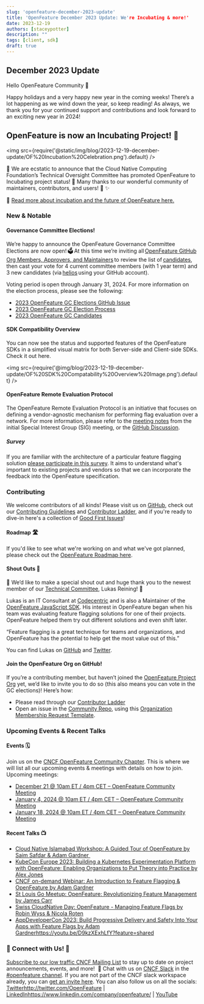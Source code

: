 ```yaml
---
slug: 'openfeature-december-2023-update'
title: 'OpenFeature December 2023 Update: We're Incubating & more!'
date: 2023-12-19
authors: [staceypotter]
description: ""
tags: [client, sdk]
draft: true
---
```

## December 2023 Update

Hello OpenFeature Community 👋 

Happy holidays and a very happy new year in the coming weeks! There’s a lot happening as we wind down the year, so keep reading! As always, we thank you for your continued support and contributions and look forward to an exciting new year in 2024! 

<!--truncate-->

## OpenFeature is now an Incubating Project! 🎉

<img src={require('@static/img/blog/2023-12-19-december-update/OF%20Incubation%20Celebration.png').default} />

🤩 We are ecstatic to announce that the Cloud Native Computing Foundation’s Technical Oversight Committee has promoted OpenFeature to Incubating project status! 🎉 Many thanks to our wonderful community of maintainers, contributors, and users! 🙏 ✨ 

📰 [Read more about incubation and the future of OpenFeature here.](https://www.cncf.io/blog/2023/12/19/openfeature-becomes-a-cncf-incubating-project/)

### New & Notable

#### Governance Committee Elections!

We’re happy to announce the OpenFeature Governance Committee Elections are now open! 🗳️ At this time we’re inviting all [OpenFeature GitHub Org Members, Approvers, and Maintainers](https://github.com/orgs/open-feature/people) to review the list of [candidates](https://github.com/open-feature/community/blob/main/Elections/2023/Candidates.md), then cast your vote for 4 current committee members (with 1 year term) and 3 new candidates (via [helios](https://vote.heliosvoting.org/) using your GitHub account). 

Voting period is open through January 31, 2024. For more information on the election process, please see the following: 
* [2023 OpenFeature GC Elections GitHub Issue](https://github.com/open-feature/community/issues/262)
* [2023 OpenFeature GC Election Process](https://github.com/open-feature/community/blob/main/Elections/2023/Election-Guidelines.md) 
* [2023 OpenFeature GC Candidates](https://github.com/open-feature/community/blob/main/Elections/2023/Candidates.md)

#### SDK Compatibility Overview 

You can now see the status and supported features of the OpenFeature SDKs in a simplified visual matrix for both Server-side and Client-side SDKs. Check it out here. 

<img src={require('@img/blog/2023-12-19-december-update/OF%20SDK%20Compatability%20Overview%20Image.png').default} />

#### OpenFeature Remote Evaluation Protocol

The OpenFeature Remote Evaluation Protocol is an initiative that focuses on defining a vendor-agnostic mechanism for performing flag evaluation over a network. For more information, please refer to the [meeting notes](https://docs.google.com/document/d/1pp6t2giTcdEdVAri_2B1Z6Mv8mHhvtZT1AmkPV9K7xQ/edit#bookmark=kix.koqus874gx4n) from the initial Special Interest Group (SIG) meeting, or the [GitHub Discussion](https://github.com/orgs/open-feature/discussions/249). 

##### Survey 

If you are familiar with the architecture of a particular feature flagging solution [please participate in this survey](https://forms.gle/Gz2AaMdMaAXgFZB57). It aims to understand what's important to existing projects and vendors so that we can incorporate the feedback into the OpenFeature specification. 

### Contributing

We welcome contributors of all kinds! Please visit us on [GitHub](https://github.com/open-feature), check out our [Contributing Guidelines](https://github.com/open-feature/.github/blob/main/CONTRIBUTING.md) and [Contributor Ladder](https://github.com/open-feature/community/blob/main/CONTRIBUTOR_LADDER.md), and if you're ready to dive-in here's a collection of [Good First Issues](https://github.com/issues?q=is%3Aopen+is%3Aissue+archived%3Afalse+label%3A%22good+first+issue%22+user%3Aopen-feature+)!

#### Roadmap 🛣️
If you'd like to see what we're working on and what we've got planned, please check out the [OpenFeature Roadmap here](https://github.com/orgs/open-feature/projects/1/views/1). 

#### Shout Outs 👏
🥇 We’d like to make a special shout out and huge thank you to the newest member of our [Technical Committee](https://openfeature.dev/community/tech-committee-charter/), Lukas Reining! 🎉   

Lukas is an IT Consultant at [Codecentric](https://www.codecentric.de/datenschutzerklaerung) and is also a Maintainer of the [OpenFeature JavaScript SDK](https://github.com/open-feature/js-sdk/tree/main). His interest in OpenFeature began when his team was evaluating feature flagging solutions for one of their projects. OpenFeature helped them try out different solutions and even shift later.  

“Feature flagging is a great technique for teams and organizations, and OpenFeature has the potential to help get the most value out of this.”  

You can find Lukas on [GitHub](https://github.com/lukas-reining) and [Twitter](https://twitter.com/luku1806).  

#### Join the OpenFeature Org on GitHub!

If you’re a contributing member, but haven’t joined the [OpenFeature Project Org](https://github.com/open-feature) yet, we’d like to invite you to do so (this also means you can vote in the GC elections)! Here’s how:

* Please read through our [Contributor Ladder](https://github.com/open-feature/community/blob/main/CONTRIBUTOR_LADDER.md) 
* Open an issue in the [Community Repo](https://github.com/open-feature/community), using this [Organization Membership Request Template](https://github.com/open-feature/community/issues/new?assignees=%40open-feature%2Fmaintainers&labels=area%2Fgithub-membership&projects=&template=membership.md&title=REQUEST%3A+New+membership+for+%3Cyour-GH-handle%3E). 

### Upcoming Events & Recent Talks

#### Events 🗓️

Join us on the [CNCF OpenFeature Community Chapter](https://community.cncf.io/openfeature/). This is where we will list all our upcoming events & meetings with details on how to join. Upcoming meetings: 

* [December 21 @ 10am ET / 4pm CET – OpenFeature Community Meeting](https://community.cncf.io/events/details/cncf-openfeature-presents-openfeature-community-meeting-2023-12-21/) 
* [January 4, 2024 @ 10am ET / 4pm CET – OpenFeature Community Meeting](https://community.cncf.io/events/details/cncf-openfeature-presents-openfeature-community-meeting-2024-01-04/)  
* [January 18, 2024 @ 10am ET / 4pm CET – OpenFeature Community Meeting](https://community.cncf.io/events/details/cncf-openfeature-presents-openfeature-community-meeting-2024-01-18/) 

#### Recent Talks 📺

* [Cloud Native Islamabad Workshop: A Guided Tour of OpenFeature by Saim Safdar & Adam Gardner 
](https://www.youtube.com/live/C19YGf0t-2g?feature=shared)
* [KubeCon Europe 2023: Building a Kubernetes Experimentation Platform with OpenFeature; Enabling Organizations to Put Theory into Practice by Alex Jones](https://youtu.be/hlvoJhMx2HU?feature=shared)
* [CNCF on-demand Webinar: An Introduction to Feature Flagging & OpenFeature by Adam Gardner](https://youtu.be/LTvTr6kp53Y?feature=shared) 
* [St Louis Go Meetup: OpenFeature: Revolutionizing Feature Management by James Carr](https://www.youtube.com/live/Mhd2VEul-To?feature=shared&t=281) 
* [Swiss CloudNative Day: OpenFeature - Managing Feature Flags by Robin Wyss & Nicola Roten](https://youtu.be/EJI3ODhh8Y8?feature=shared) 
* [AppDeveloperCon 2023: Build Progressive Delivery and Safety Into Your Apps with Feature Flags by Adam Gardner](https://youtu.be/D9kzXExhLfY?feature=shared)https://youtu.be/D9kzXExhLfY?feature=shared

### 💬 Connect with Us! 🤝

[Subscribe to our low traffic CNCF Mailing List](https://lists.cncf.io/g/cncf-openfeature-project) to stay up to date on project announcements, events, and more! 
💬 Chat with us on [CNCF Slack](https://cloud-native.slack.com/) in the [#openfeature channel](https://cloud-native.slack.com/archives/C0344AANLA1). If you are not part of the CNCF slack workspace already, you can [get an invite here](https://communityinviter.com/apps/cloud-native/cncf). You can also follow us on all the socials: [Twitter](http://twitter.com/OpenFeature)http://twitter.com/OpenFeature | [LinkedIn](https://www.linkedin.com/company/openfeature/)https://www.linkedin.com/company/openfeature/ | [YouTube]([https://www.youtube.com/@openfeature834/](https://www.youtube.com/channel/UCXSFt-dT2HORGXz1-ksxtxw)https://www.youtube.com/channel/UCXSFt-dT2HORGXz1-ksxtxw)
